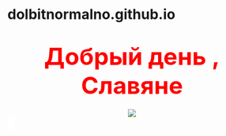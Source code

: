 # dolbitnormalno.github.io
<html>
	<head>
			<title>Мой первый сайт</title>
	</head>
 <body  background= "https://pp.userapi.com/c850024/v850024105/15b49a/Ccq4NjZUfC0.jpg"no-repeat; background-size: 100%;>
<center><h1><font size="55" color="red">Добрый день , Славяне</font></h1></center>
<center><img src="https://pp.userapi.com/c851236/v851236060/e37ea/DsOEU_gE7qY.jpg"></center>
	<embed src="Noisestorm - Crab Rave - ♂ Manly Rave ♂ (muzoo.ru).mp3" autostart="true"
hidden="false" loop="true" width="15" height="25" align="bottom"> </embed><br/><br/>
</body>
</html>
